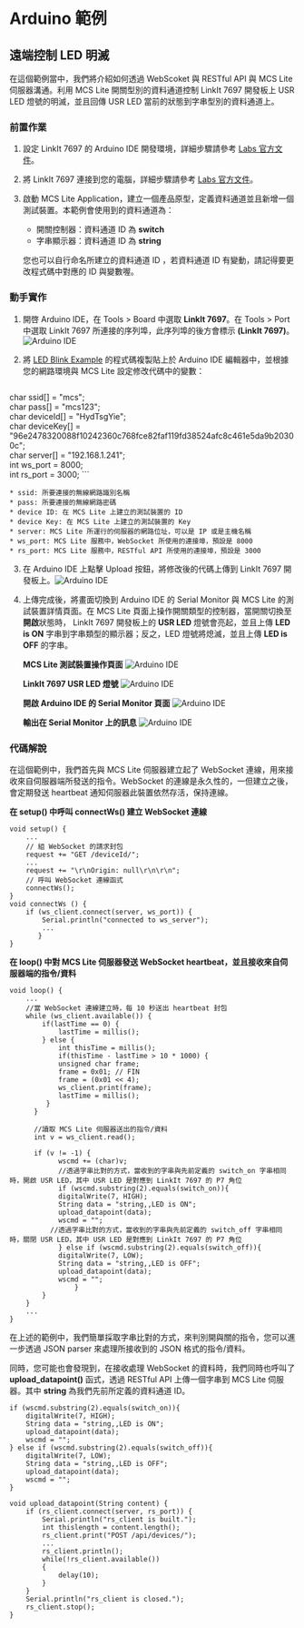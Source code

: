 # Arduino 範例
## 遠端控制 LED 明滅

在這個範例當中，我們將介紹如何透過 WebScoket 與 RESTful API 與 MCS Lite 伺服器溝通。利用 MCS Lite 開關型別的資料通道控制 LinkIt 7697 開發板上 USR LED 燈號的明滅，並且回傳 USR LED 當前的狀態到字串型別的資料通道上。

### 前置作業

1. 設定 LinkIt 7697 的 Arduino IDE 開發環境，詳細步驟請參考 [Labs 官方文件](https://docs.labs.mediatek.com/resource/linkit7697-arduino/en/setup-arduino-ide-for-linkit-7697)。
2. 將 LinkIt 7697 連接到您的電腦，詳細步驟請參考 [Labs 官方文件](https://docs.labs.mediatek.com/resource/linkit7697-arduino/en/connecting-linkit-7697-to-computer)。
3. 啟動 MCS Lite Application，建立一個產品原型，定義資料通道並且新增一個測試裝置。本範例會使用到的資料通道為：

	* 開關控制器：資料通道 ID 為 **switch**
	* 字串顯示器：資料通道 ID 為 **string**

	您也可以自行命名所建立的資料通道 ID ，若資料通道 ID 有變動，請記得要更改程式碼中對應的 ID 與變數喔。

### 動手實作

1. 開啓 Arduino IDE，在 Tools > Board 中選取 **LinkIt 7697**。在 Tools > Port 中選取 LinkIt 7697 所連接的序列埠，此序列埠的後方會標示 **(LinkIt 7697)**。 ![Arduino IDE](../assets/Arduino_tools.png)
2. 將 [LED Blink Example](https://github.com/Mediatek-Cloud/mcs-lite-example/blob/master/Arduino/LED_controller/LED_controller.ino) 的程式碼複製貼上於 Arduino IDE 編輯器中，並根據您的網路環境與 MCS Lite 設定修改代碼中的變數：

	```
char ssid[] = "mcs";  
char pass[] = "mcs123";  
char deviceId[] = "HydTsgYie";  
char deviceKey[] = "96e2478320088f10242360c768fce82faf119fd38524afc8c461e5da9b20300c";  
char server[] = "192.168.1.241";  
int ws_port = 8000;  
int rs_port = 3000; 
	```

	* ssid: 所要連接的無線網路識別名稱
	* pass: 所要連接的無線網路密碼
	* device ID: 在 MCS Lite 上建立的測試裝置的 ID
	* device Key: 在 MCS Lite 上建立的測試裝置的 Key
	* server: MCS Lite 所運行的伺服器的網路位址，可以是 IP 或是主機名稱
	* ws_port: MCS Lite 服務中，WebSocket 所使用的連接埠，預設是 8000
	* rs_port: MCS Lite 服務中，RESTful API 所使用的連接埠，預設是 3000

3. 在 Arduino IDE 上點擊 Upload 按鈕，將修改後的代碼上傳到 LinkIt 7697 開發板上。![Arduino IDE](../assets/Arduino_upload.png)
4. 上傳完成後，將畫面切換到 Arduino IDE 的 Serial Monitor 與 MCS Lite 的測試裝置詳情頁面。在 MCS Lite 頁面上操作開關類型的控制器，當開關切換至**開啟**狀態時， LinkIt 7697 開發板上的 **USR LED** 燈號會亮起，並且上傳 **LED is ON** 字串到字串類型的顯示器；反之，LED 燈號將熄滅，並且上傳 **LED is OFF** 的字串。

	**MCS Lite 測試裝置操作頁面** ![Arduino IDE](../assets/MCS_device.png)
	
	**LinkIt 7697 USR LED 燈號** ![Arduino IDE](../assets/7697_LED.png)
	
	**開啟 Arduino IDE 的 Serial Monitor 頁面** ![Arduino IDE](../assets/Arduino_serial.png) 
	
	**輸出在 Serial Monitor 上的訊息** ![Arduino IDE](../assets/Arduino_console.png)
	
	
### 代碼解說
在這個範例中，我們首先與 MCS Lite 伺服器建立起了 WebSocket 連線，用來接收來自伺服器端所發送的指令。WebSocket 的連線是永久性的，一但建立之後，會定期發送 heartbeat 通知伺服器此裝置依然存活，保持連線。

**在 setup() 中呼叫 connectWs() 建立 WebSocket 連線**

```
void setup() {
	...
	// 組 WebSocket 的請求封包
  	request += "GET /deviceId/";
	...
  	request += "\r\nOrigin: null\r\n\r\n";
  	// 呼叫 WebSocket 連線函式
  	connectWs();
}
void connectWs () {
	if (ws_client.connect(server, ws_port)) {
		Serial.println("connected to ws_server");
		...
       }
}
```

**在 loop() 中對 MCS Lite 伺服器發送 WebSocket heartbeat，並且接收來自伺服器端的指令/資料**

```
void loop() {
	...
	//當 WebSocket 連線建立時，每 10 秒送出 heartbeat 封包
  	while (ws_client.available()) {
     	if(lastTime == 0) {
        	lastTime = millis();
      	} else {
        	int thisTime = millis();
        	if(thisTime - lastTime > 10 * 1000) {
          	unsigned char frame;
          	frame = 0x01; // FIN
          	frame = (0x01 << 4);
          	ws_client.print(frame);
          	lastTime = millis();
       	 }
      }
     
      //讀取 MCS Lite 伺服器送出的指令/資料
      int v = ws_client.read();
     
      if (v != -1) {
        	wscmd += (char)v;  
        	//透過字串比對的方式，當收到的字串與先前定義的 switch_on 字串相同時，開啟 USR LED，其中 USR LED 是對應到 LinkIt 7697 的 P7 角位
        	if (wscmd.substring(2).equals(switch_on)){
          	digitalWrite(7, HIGH);
          	String data = "string,,LED is ON";
          	upload_datapoint(data);
          	wscmd = "";
          //透過字串比對的方式，當收到的字串與先前定義的 switch_off 字串相同時，關閉 USR LED，其中 USR LED 是對應到 LinkIt 7697 的 P7 角位
        	} else if (wscmd.substring(2).equals(switch_off)){
          	digitalWrite(7, LOW);
          	String data = "string,,LED is OFF";
          	upload_datapoint(data);
          	wscmd = "";
        		}
      	}
  	}
	...
}
```
在上述的範例中，我們簡單採取字串比對的方式，來判別開與關的指令，您可以進一步透過 JSON parser 來處理所接收到的 JSON 格式的指令/資料。

同時，您可能也會發現到，在接收處理 WebSocket 的資料時，我們同時也呼叫了 **upload_datapoint()** 函式，透過 RESTful API 上傳一個字串到 MCS Lite 伺服器。其中 **string** 為我們先前所定義的資料通道 ID。

```
if (wscmd.substring(2).equals(switch_on)){
	digitalWrite(7, HIGH);
	String data = "string,,LED is ON";
   	upload_datapoint(data);
	wscmd = "";
} else if (wscmd.substring(2).equals(switch_off)){
	digitalWrite(7, LOW);
   	String data = "string,,LED is OFF";
   	upload_datapoint(data);
	wscmd = "";
}
```

```
void upload_datapoint(String content) {
	if (rs_client.connect(server, rs_port)) {
    	Serial.println("rs_client is built.");
    	int thislength = content.length();
    	rs_client.print("POST /api/devices/");
    	...
    	rs_client.println(); 
   		while(!rs_client.available())
    	{
      		delay(10);
    	}
  	}
  	Serial.println("rs_client is closed.");
  	rs_client.stop();
}
```




